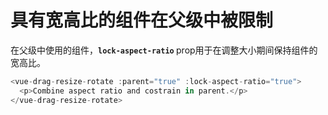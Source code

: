 # 具有宽高比的组件在父级中被限制

在父级中使用的组件，<b>`lock-aspect-ratio` </b> prop用于在调整大小期间保持组件的宽高比。

~~~js
<vue-drag-resize-rotate :parent="true" :lock-aspect-ratio="true">
  <p>Combine aspect ratio and costrain in parent.</p>
</vue-drag-resize-rotate>
~~~

